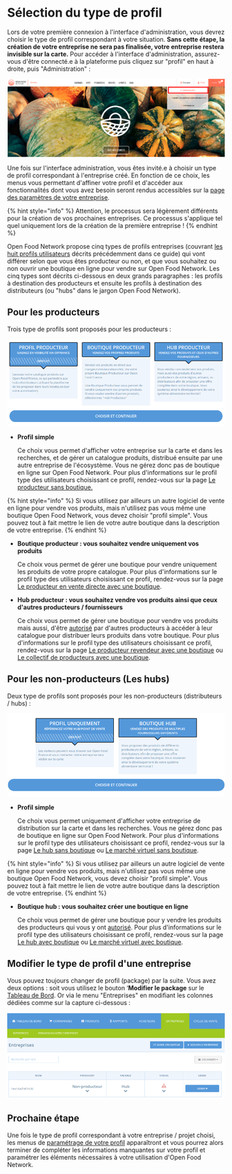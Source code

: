 # Sélection du type de profil

Lors de votre première connexion à l'interface d'administration, vous devrez choisir le type de profil correspondant à votre situation. **Sans cette étape, la création de votre entreprise ne sera pas finalisée, votre entreprise restera invisible sur la carte.** Pour accéder à l'interface d'administration, assurez-vous d'être connecté.e à la plateforme puis cliquez sur "profil" en haut à droite, puis "Administration" : 

![](../../.gitbook/assets/capture-du-2019-07-30-17-44-02%20%281%29.png)

Une fois sur l'interface administration, vous êtes invité.e à choisir un type de profil correspondant à l'entreprise créé. En fonction de ce choix, les menus vous permettant d'affiner votre profil et d'accéder aux fonctionnalités dont vous avez besoin seront rendus accessibles sur la [page des paramètres de votre entreprise](parametres.md). 

{% hint style="info" %}
Attention, le processus sera légèrement différents pour la création de vos prochaines entreprises. Ce processus s'applique tel quel uniquement lors de la création de la première entreprise !
{% endhint %}

Open Food Network propose cinq types de profils entreprises \(couvrant [les huit profils utilisateurs](../../les-differents-profils-utilisateurs/) décrits précédemment dans ce guide\) qui vont différer selon que vous êtes producteur ou non, et que vous souhaitez ou non ouvrir une boutique en ligne pour vendre sur Open Food Network. Les cinq types sont décrits ci-dessous en deux grands paragraphes : les profils à destination des producteurs et ensuite les profils à destination des distributeurs \(ou "hubs" dans le jargon Open Food Network\).

## Pour les producteurs

Trois type de profils sont proposés pour les producteurs :

![](../../.gitbook/assets/capture-du-2019-07-30-18-14-07.png)

* **Profil simple** 

  Ce choix vous permet d'afficher votre entreprise sur la carte et dans les recherches, et de gérer un catalogue produits, distribué ensuite par une autre entreprise de l'écosystème. Vous ne gérez donc pas de boutique en ligne sur Open Food Network. Pour plus d'informations sur le profil type des utilisateurs choisissant ce profil, rendez-vous sur la page [Le producteur sans boutique.](../../les-differents-profils-utilisateurs/le-producteur-sans-boutique.md)

{% hint style="info" %}
Si vous utilisez par ailleurs un autre logiciel de vente en ligne pour vendre vos produits, mais n'utilisez pas vous même une boutique Open Food Network, vous devez choisir "profil simple". Vous pouvez tout à fait mettre le lien de votre autre boutique dans la description de votre entreprise.
{% endhint %}

* **Boutique producteur : vous souhaitez vendre uniquement vos produits** 

  Ce choix vous permet de gérer une boutique pour vendre uniquement les produits de votre propre catalogue. Pour plus d'informations sur le profil type des utilisateurs choisissant ce profil, rendez-vous sur la page [Le producteur en vente directe avec une boutique](../../les-differents-profils-utilisateurs/le-producteur-en-vente-directe-avec-une-boutique.md).  

* **Hub producteur : vous souhaitez vendre vos produits ainsi que ceux d'autres producteurs / fournisseurs** 

  Ce choix vous permet de gérer une boutique pour vendre vos produits mais aussi, d'être [autorisé](e2e-permissions.md) par d'autres producteurs à accéder à leur catalogue pour distribuer leurs produits dans votre boutique. Pour plus d'informations sur le profil type des utilisateurs choisissant ce profil, rendez-vous sur la page [Le producteur revendeur avec une boutique](../../les-differents-profils-utilisateurs/le-producteur-revendeur-avec-une-boutique.md) ou [Le collectif de producteurs avec une boutique](../../les-differents-profils-utilisateurs/le-collectif-de-producteurs-avec-une-boutique.md).

## Pour les non-producteurs \(Les hubs\)

Deux type de profils sont proposés pour les non-producteurs \(distributeurs / hubs\) :

![](../../.gitbook/assets/capture-du-2019-07-30-22-17-01.png)

* **Profil simple** 

  Ce choix vous permet uniquement d'afficher votre entreprise de distribution sur la carte et dans les recherches. Vous ne gérez donc pas de boutique en ligne sur Open Food Network. Pour plus d'informations sur le profil type des utilisateurs choisissant ce profil, rendez-vous sur la page [Le hub sans boutique](../../les-differents-profils-utilisateurs/le-hub-non-producteur-sans-boutique-en-ligne.md) ou [Le marché virtuel sans boutique](../../les-differents-profils-utilisateurs/le-marche-virtuel-sans-boutique.md).

{% hint style="info" %}
Si vous utilisez par ailleurs un autre logiciel de vente en ligne pour vendre vos produits, mais n'utilisez pas vous même une boutique Open Food Network, vous devez choisir "profil simple". Vous pouvez tout à fait mettre le lien de votre autre boutique dans la description de votre entreprise.
{% endhint %}

* **Boutique hub : vous souhaitez créer une boutique en ligne** 

  Ce choix vous permet de gérer une boutique pour y vendre les produits des producteurs qui vous y ont [autorisé](e2e-permissions.md). Pour plus d'informations sur le profil type des utilisateurs choisissant ce profil, rendez-vous sur la page [Le hub avec boutique](../../les-differents-profils-utilisateurs/le-hub-non-producteur-avec-boutique-en-ligne.md) ou [Le marché virtuel avec boutique](../../les-differents-profils-utilisateurs/le-marche-virtuel-avec-boutique.md).

## Modifier le type de profil d'une entreprise

Vous pouvez toujours changer de profil \(package\) par la suite. Vous avez deux options : soit vous utilisez le bouton ‘**Modifier le package** sur le [Tableau de Bord](../tableau-de-bord.md). Or via le menu "Entreprises" en modifiant les colonnes dédiées comme sur la capture ci-dessous : 

![](../../.gitbook/assets/image%20%2843%29.png)

## Prochaine étape

Une fois le type de profil correspondant à votre entreprise / projet choisi, les menus de [paramétrage de votre profil](parametres.md) apparaîtront et vous pourrez alors terminer de compléter les informations manquantes sur votre profil et paramétrer les éléments nécessaires à votre utilisation d'Open Food Network. 

